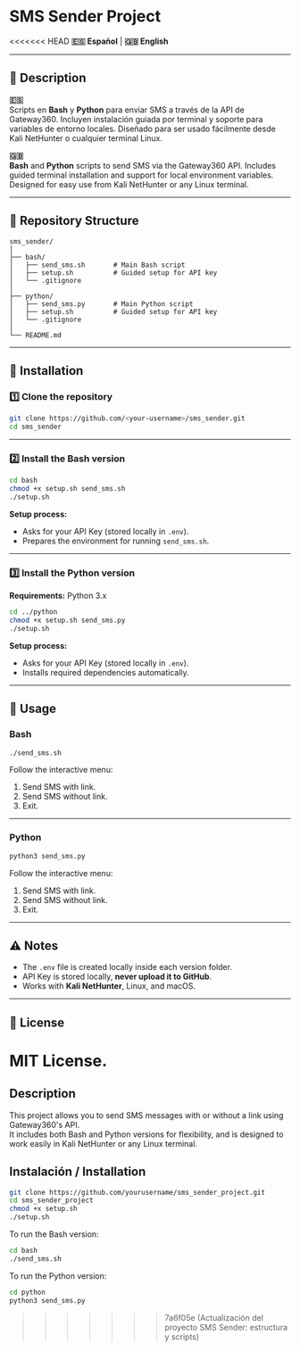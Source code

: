 # SMS Sender Project

<<<<<<< HEAD
**🇪🇸 Español** | **🇬🇧 English**

---

## 📌 Description

**🇪🇸**  
Scripts en **Bash** y **Python** para enviar SMS a través de la API de Gateway360. Incluyen instalación guiada por terminal y soporte para variables de entorno locales. Diseñado para ser usado fácilmente desde Kali NetHunter o cualquier terminal Linux.

**🇬🇧**  
**Bash** and **Python** scripts to send SMS via the Gateway360 API. Includes guided terminal installation and support for local environment variables. Designed for easy use from Kali NetHunter or any Linux terminal.

---

## 📂 Repository Structure

```
sms_sender/
│
├── bash/
│   ├── send_sms.sh       # Main Bash script
│   ├── setup.sh          # Guided setup for API key
│   └── .gitignore
│
├── python/
│   ├── send_sms.py       # Main Python script
│   ├── setup.sh          # Guided setup for API key
│   └── .gitignore
│
└── README.md
```

---

## 🚀 Installation

### 1️⃣ Clone the repository

```bash
git clone https://github.com/<your-username>/sms_sender.git
cd sms_sender
```

---

### 2️⃣ Install the Bash version

```bash
cd bash
chmod +x setup.sh send_sms.sh
./setup.sh
```

**Setup process:**
- Asks for your API Key (stored locally in `.env`).
- Prepares the environment for running `send_sms.sh`.

---

### 3️⃣ Install the Python version

**Requirements:** Python 3.x

```bash
cd ../python
chmod +x setup.sh send_sms.py
./setup.sh
```

**Setup process:**
- Asks for your API Key (stored locally in `.env`).
- Installs required dependencies automatically.

---

## 📲 Usage

### Bash

```bash
./send_sms.sh
```

Follow the interactive menu:
1. Send SMS with link.
2. Send SMS without link.
3. Exit.

---

### Python

```bash
python3 send_sms.py
```

Follow the interactive menu:
1. Send SMS with link.
2. Send SMS without link.
3. Exit.

---

## ⚠️ Notes

- The `.env` file is created locally inside each version folder.
- API Key is stored locally, **never upload it to GitHub**.
- Works with **Kali NetHunter**, Linux, and macOS.

---

## 📜 License

MIT License.
=======
## Description
This project allows you to send SMS messages with or without a link using Gateway360's API.  
It includes both Bash and Python versions for flexibility, and is designed to work easily in Kali NetHunter or any Linux terminal.

## Instalación / Installation
```bash
git clone https://github.com/yourusername/sms_sender_project.git
cd sms_sender_project
chmod +x setup.sh
./setup.sh
```

To run the Bash version:
```bash
cd bash
./send_sms.sh
```

To run the Python version:
```bash
cd python
python3 send_sms.py
```
>>>>>>> 7a6f05e (Actualización del proyecto SMS Sender: estructura y scripts)
